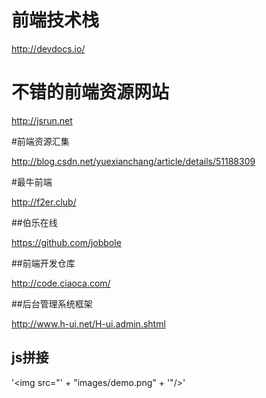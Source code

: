 # 前端技术栈
http://devdocs.io/

# 不错的前端资源网站
http://jsrun.net

#前端资源汇集

http://blog.csdn.net/yuexianchang/article/details/51188309

#最牛前端

http://f2er.club/

##伯乐在线

https://github.com/jobbole

##前端开发仓库

http://code.ciaoca.com/

##后台管理系统框架


http://www.h-ui.net/H-ui.admin.shtml

## js拼接
'<img src="' + "images/demo.png" + '"/>'
